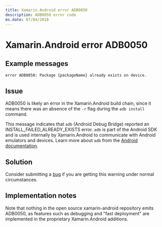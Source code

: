 ```yaml
---
title: Xamarin.Android error ADB0050
description: ADB0050 error code
ms.date: 07/04/2018
---
```

# Xamarin.Android error ADB0050

## Example messages

```
error ADB0050: Package {packageName} already exists on device.
```

## Issue

ADB0050 is likely an error in the Xamarin.Android build chain, since
it means there was an absence of the `-r` flag during the
`adb install` command.

This message indicates that `adb` (Android Debug Bridge) reported an
INSTALL\_FAILED\_ALREADY\_EXISTS error. `adb` is part of the Android SDK
and is used internally by Xamarin.Android to communicate with Android
emulators and devices. Learn more about `adb` from the [Android
documentation][adb].

## Solution

Consider submitting a [bug][bug] if you are getting this warning under
normal circumstances.

[adb]: https://developer.android.com/studio/command-line/adb
[bug]: https://github.com/xamarin/xamarin-android/wiki/Submitting-Bugs,-Feature-Requests,-and-Pull-Requests

## Implementation notes

Note that nothing in the open source xamarin-android repository
emits ADB0050, as features such as debugging and "fast deployment"
are implemented in the proprietary Xamarin.Android additions.
